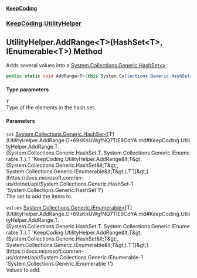 #### [KeepCoding](index.md 'index')
### [KeepCoding](KeepCoding.md 'KeepCoding').[UtilityHelper](UtilityHelper.md 'KeepCoding.UtilityHelper')
## UtilityHelper.AddRange&lt;T&gt;(HashSet&lt;T&gt;, IEnumerable&lt;T&gt;) Method
Adds several values into a [System.Collections.Generic.HashSet&lt;&gt;](https://docs.microsoft.com/en-us/dotnet/api/System.Collections.Generic.HashSet-1 'System.Collections.Generic.HashSet`1').
```csharp
public static void AddRange<T>(this System.Collections.Generic.HashSet<T> set, System.Collections.Generic.IEnumerable<T> values);
```
#### Type parameters
<a name='KeepCoding.UtilityHelper.AddRange.T.(System.Collections.Generic.HashSet.T..System.Collections.Generic.IEnumerable.T.).T'></a>
`T`  
Type of the elements in the hash set.
  
#### Parameters
<a name='KeepCoding.UtilityHelper.AddRange.T.(System.Collections.Generic.HashSet.T..System.Collections.Generic.IEnumerable.T.).set'></a>
`set` [System.Collections.Generic.HashSet&lt;](https://docs.microsoft.com/en-us/dotnet/api/System.Collections.Generic.HashSet-1 'System.Collections.Generic.HashSet`1')[T](UtilityHelper.AddRange.O+69sKnUWgfNQ7TlE9CdYA.md#KeepCoding.UtilityHelper.AddRange.T.(System.Collections.Generic.HashSet.T..System.Collections.Generic.IEnumerable.T.).T 'KeepCoding.UtilityHelper.AddRange&lt;T&gt;(System.Collections.Generic.HashSet&lt;T&gt;, System.Collections.Generic.IEnumerable&lt;T&gt;).T')[&gt;](https://docs.microsoft.com/en-us/dotnet/api/System.Collections.Generic.HashSet-1 'System.Collections.Generic.HashSet`1')  
The set to add the items to.
  
<a name='KeepCoding.UtilityHelper.AddRange.T.(System.Collections.Generic.HashSet.T..System.Collections.Generic.IEnumerable.T.).values'></a>
`values` [System.Collections.Generic.IEnumerable&lt;](https://docs.microsoft.com/en-us/dotnet/api/System.Collections.Generic.IEnumerable-1 'System.Collections.Generic.IEnumerable`1')[T](UtilityHelper.AddRange.O+69sKnUWgfNQ7TlE9CdYA.md#KeepCoding.UtilityHelper.AddRange.T.(System.Collections.Generic.HashSet.T..System.Collections.Generic.IEnumerable.T.).T 'KeepCoding.UtilityHelper.AddRange&lt;T&gt;(System.Collections.Generic.HashSet&lt;T&gt;, System.Collections.Generic.IEnumerable&lt;T&gt;).T')[&gt;](https://docs.microsoft.com/en-us/dotnet/api/System.Collections.Generic.IEnumerable-1 'System.Collections.Generic.IEnumerable`1')  
Values to add.
  
